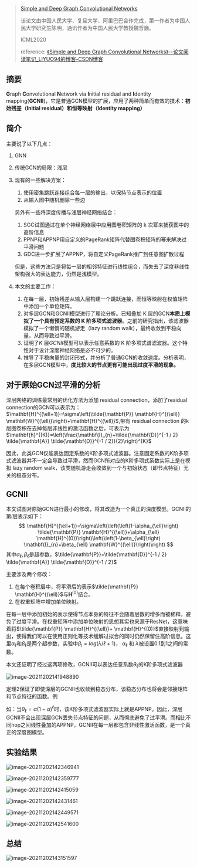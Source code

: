 > [Simple and Deep Graph Convolutional Networks](http://proceedings.mlr.press/v119/chen20v/chen20v.pdf)
>
> 该论文由中国人民大学、复旦大学、阿里巴巴合作完成，第一作者为中国人民大学研究生陈明，通讯作者为中国人民大学教授魏哲巍。
>
> ICML2020
>
> reference: [《Simple and Deep Graph Convolutional Networks》--论文阅读笔记_LIYUO94的博客-CSDN博客](https://blog.csdn.net/LIYUO94/article/details/107498408)

## 摘要

**G**raph **C**onvolutional **N**etwork via **I**nitial residual and **I**dentity mapping(**GCNII**)，它是普通GCN模型的扩展，应用了两种简单而有效的技术：**初始残差（Initial residual）和恒等映射（Identity mapping）**

## 简介

主要说了以下几点：

1. GNN

2. 传统GCN的局限：浅层

3. 现有的一些解决方案：

    1. 使用密集跳跃连接组合每一层的输出，以保持节点表示的位置
    2. 从输入图中随机删除一些边

    另外有一些将深度传播与浅层神经网络结合：

    1. SGC试图通过在单个神经网络层中应用图卷积矩阵的 k 次幂来捕获图中的高阶信息
    2. PPNP和APPNP用自定义的PageRank矩阵代替图卷积矩阵的幂来解决过平滑问题
    3. GDC进一步扩展了APPNP，将自定义PageRank推广到任意图扩散过程

    但是，这些方法只是将每一层的相邻特征进行线性组合，而失去了深度非线性架构强大的表达能力，仍然是浅模型。

4. 本文的主要工作：
    1. 在每一层，初始残差从输入层构建一个跳跃连接，而恒等映射在权值矩阵中添加一个单位矩阵。
    2. 对多层GCN和GCNII模型进行了理论分析。已知叠加 K 层的GCN**本质上模拟了一个具有预定系数的 K 阶多项式滤波器**。之前的研究指出，该滤波器模拟了一个懒惰的随机游走（lazy random walk），最终收敛到平稳向量，从而导致过平滑。
    3. 证明了$K$ 层$GCNII$模型可以表示任意系数的 K 阶多项式谱滤波器。这个特性对于设计深度神经网络是必不可少的。
    4. 推导了平稳向量的封闭形式，并分析了普通GCN的收敛速度。分析表明，在多层GCN模型中，**度比较大的节点更有可能出现过度平滑的现象。**
       

## 对于原始GCN过平滑的分析

深层网络的训练最常用的优化方法为添加 residual connection，添加了residual connection的GCN可以表示为：$\mathbf{H}^{(\ell+1)}=\sigma\left(\tilde{\mathbf{P}} \mathbf{H}^{(\ell)} \mathbf{W}^{(\ell)}\right)+\mathbf{H}^{(\ell)}$,带有 residual connection 的k层图卷积在去掉每层非线性的激活函数之后，可表示为$\mathbf{h}^{(K)}=\left(\frac{\mathbf{I}_{n}+\tilde{\mathbf{D}}^{-1 / 2} \tilde{\mathbf{A}} \tilde{\mathbf{D}}^{-1 / 2}}{2}\right)^{K}$

因此，此类GCN仅能表达固定系数的K阶多项式滤波器。注意固定系数的K阶多项式滤波器并不一定会导致过平滑，然而GCN所对应的K阶多项式系数实际上是在模拟 lazy random walk，该类随机游走会收敛到一个与初始状态（即节点特征）无关的稳态分布。

## GCNII

本文试图对原始GCN进行最小的修改，将其改造为一个真正的深度模型。GCNII的第$l$层表示如下：
$$
\mathbf{H}^{(\ell+1)}=\sigma\left(\left(\left(1-\alpha_{\ell}\right) \tilde{\mathbf{P}} \mathbf{H}^{(\ell)}+\alpha_{\ell} \mathbf{H}^{(0)}\right)\left(\left(1-\beta_{\ell}\right) \mathbf{I}_{n}+\beta_{\ell} \mathbf{W}^{(\ell)}\right)\right)
$$
其中$\alpha_\ell, \beta_\ell$是超参数，$\tilde{\mathbf{P}}=\tilde{\mathbf{D}}^{-1 / 2} \tilde{\mathbf{A}} \tilde{\mathbf{D}}^{-1 / 2}$

主要涉及两个修改：

1. 在每个卷积层中，将平滑后的表示$\tilde{\mathbf{P}} \mathbf{H}^{(\ell)}$与$\mathbf{H}^{(0)}$结合。
2. 在权重矩阵中增加单位映射。

在每一层中添加初始的表示使得节点本身的特征不会随着层数的增多而被稀释，避免了过度平滑。在权重矩阵中添加单位映射的思想其实也来源于ResNet，这意味着将$\tilde{\mathbf{P}} \mathbf{H}^{(\ell)}+ \mathbf{H}^{(0)}$直接映射到输出，使得我们可以在使用正则化等技术缓解过拟合的同时仍然保留住高阶信息。这里$\alpha_{\ell}$和$\beta_\ell$是两个超参数，实验中$\beta_l = log(\lambda/\ell +1)$， $\alpha_\ell$ 和 $\lambda$被设置0.1到1之间的常数。

本文还证明了经过这两项修改，GCNII可以表达任意系数$\theta_\ell$的K阶多项式滤波器

![image-20211202141948890](https://cdn.jsdelivr.net/gh/Zhangxin98/Note@main/img/202112021419939.png)

定理2保证了即使深层的GCNII也收敛到稳态分布，该稳态分布也将会是邻接矩阵和节点特征的函数。例

如：当$\theta_\ell = \alpha(1-\alpha)^\ell$时，该K阶多项式滤波器实际上就是APPNP。因此，深层GCNII不会出现深层GCN丢失节点特征的问题，从而彻底避免了过平滑。而相比不同hop之间线性叠加的APPNP，GCNII在每一层都包含非线性激活函数，是一个真正的深度图模型。

## 实验结果

![image-20211202142346941](https://cdn.jsdelivr.net/gh/Zhangxin98/Note@main/img/202112021423000.png)

![image-20211202142359777](https://cdn.jsdelivr.net/gh/Zhangxin98/Note@main/img/202112021423837.png)

![image-20211202142415059](https://cdn.jsdelivr.net/gh/Zhangxin98/Note@main/img/202112021424141.png)

![image-20211202142431461](https://cdn.jsdelivr.net/gh/Zhangxin98/Note@main/img/202112021424539.png)

![image-20211202142449571](https://cdn.jsdelivr.net/gh/Zhangxin98/Note@main/img/202112021424656.png)

![image-20211202142541600](https://cdn.jsdelivr.net/gh/Zhangxin98/Note@main/img/202112021425745.png)

## 总结

![image-20211202143151597](https://cdn.jsdelivr.net/gh/Zhangxin98/Note@main/img/202112021431709.png)